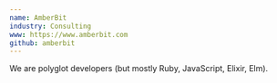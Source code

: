 ```yaml
---
name: AmberBit
industry: Consulting
www: https://www.amberbit.com
github: amberbit
---
```

We are polyglot developers (but mostly Ruby, JavaScript, Elixir, Elm).
